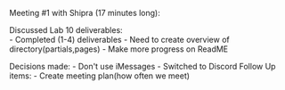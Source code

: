 Meeting #1 with Shipra (17 minutes long):
 
Discussed Lab 10 deliverables:         
    - Completed (1-4) deliverables
    - Need to create overview of directory(partials,pages)
	- Make more progress on ReadME

Decisions made: 
    - Don't use iMessages
    - Switched to Discord 
Follow Up items:
    - Create meeting plan(how often we meet)




